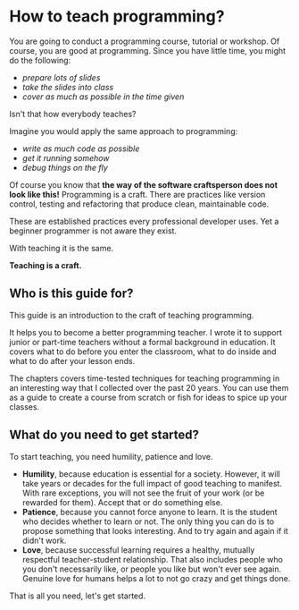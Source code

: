 # How to teach programming?

You are going to conduct a programming course, tutorial or workshop. Of course, you are good at programming. Since you have little time, you might do the following:

* *prepare lots of slides*
* *take the slides into class*
* *cover as much as possible in the time given*

Isn't that how everybody teaches?

Imagine you would apply the same approach to programming:

* *write as much code as possible*
* *get it running somehow*
* *debug things on the fly*

Of course you know that **the way of the software craftsperson does not look like this!**
Programming is a craft.
There are practices like version control, testing and refactoring that produce clean, maintainable code.

These are established practices every professional developer uses.
Yet a beginner programmer is not aware they exist.

With teaching it is the same.

**Teaching is a craft.**

## Who is this guide for?

This guide is an introduction to the craft of teaching programming.

It helps you to become a better programming teacher. I wrote it to support junior or part-time teachers without a formal background in education.
It covers what to do before you enter the classroom, what to do inside and what to do after your lesson ends.

The chapters covers time-tested techniques for teaching programming in an interesting way that I collected over the past 20 years.
You can use them as a guide to create a course from scratch or fish for ideas to spice up your classes.

## What do you need to get started?

To start teaching, you need humility, patience and love.

* **Humility**, because education is essential for a society. However, it will take years or decades for the full impact of good teaching to manifest. With rare exceptions, you will not see the fruit of your work (or be rewarded for them). Accept that or do something else.
* **Patience**, because you cannot force anyone to learn. It is the student who decides whether to learn or not. The only thing you can do is to propose something that looks interesting. And to try again and again if it didn't work.
* **Love**, because successful learning requires a healthy, mutually respectful teacher-student relationship. That also includes people who you don't necessarily like, or people you like but won't ever see again. Genuine love for humans helps a lot to not go crazy and get things done.

That is all you need, let's get started.
